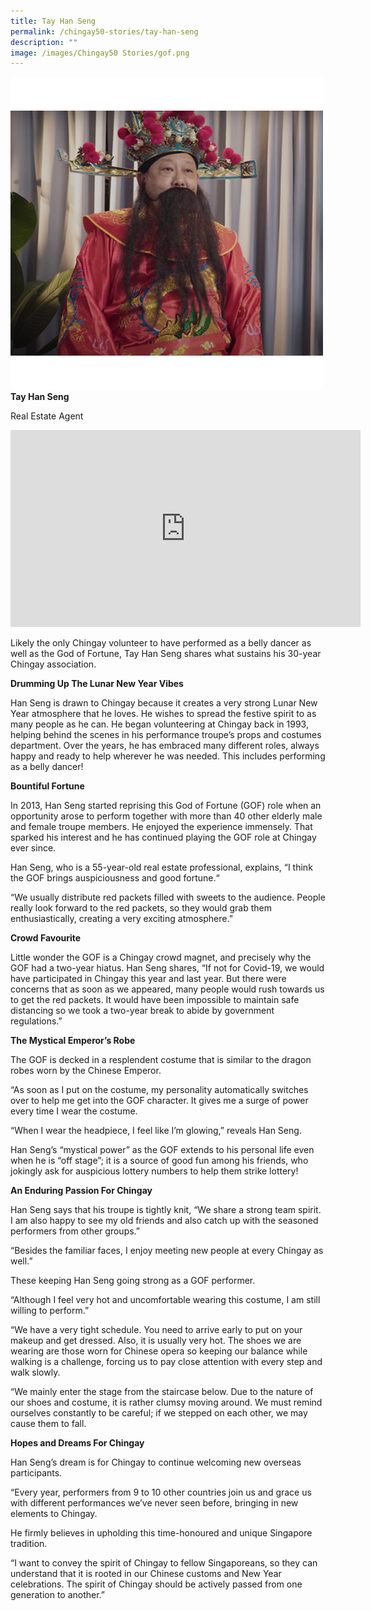 ```yaml
---
title: Tay Han Seng
permalink: /chingay50-stories/tay-han-seng
description: ""
image: /images/Chingay50 Stories/gof.png
---
```

![Tay Han Seng](/images/Chingay50%20Stories/gof.png)
**Tay Han Seng**

Real Estate Agent

<iframe width="560" height="315" src="https://www.youtube.com/embed/IrV7rvjKw3A" title="YouTube video player" frameborder="0" allow="accelerometer; autoplay; clipboard-write; encrypted-media; gyroscope; picture-in-picture" allowfullscreen></iframe>

Likely the only Chingay volunteer to have performed as a belly dancer as well as the God of Fortune, Tay Han Seng shares what sustains his 30-year Chingay association.


**Drumming Up The Lunar New Year Vibes**

Han Seng is drawn to Chingay because it creates a very strong Lunar New Year atmosphere that he loves. He wishes to spread the festive spirit to as many people as he can. He began volunteering at Chingay back in 1993, helping behind the scenes in his performance troupe’s props and costumes department. Over the years, he has embraced many different roles, always happy and ready to help wherever he was needed. This includes performing as a belly dancer!


**Bountiful Fortune**

In 2013, Han Seng started reprising this God of Fortune (GOF) role when an opportunity arose to perform together with more than 40 other elderly male and female troupe members. He enjoyed the experience immensely. That sparked his interest and he has continued playing the GOF role at Chingay ever since.

Han Seng, who is a 55-year-old real estate professional, explains, “I think the GOF brings auspiciousness and good fortune.“

“We usually distribute red packets filled with sweets to the audience. People really look forward to the red packets, so they would grab them enthusiastically, creating a very exciting atmosphere.”


**Crowd Favourite**

Little wonder the GOF is a Chingay crowd magnet, and precisely why the GOF had a two-year hiatus. Han Seng shares, “If not for Covid-19, we would have participated in Chingay this year and last year. But there were concerns that as soon as we appeared, many people would rush towards us to get the red packets. It would have been impossible to maintain safe distancing so we took a two-year break to abide by government regulations.”


**The Mystical Emperor’s Robe**

The GOF is decked in a resplendent costume that is similar to the dragon robes worn by the Chinese Emperor. 

“As soon as I put on the costume, my personality automatically switches over to help me get into the GOF character. It gives me a surge of power every time I wear the costume.

“When I wear the headpiece, I feel like I’m glowing,” reveals Han Seng.

Han Seng’s “mystical power” as the GOF extends to his personal life even when he is “off stage”; it is a source of good fun among his friends, who jokingly ask for auspicious lottery numbers to help them strike lottery!


**An Enduring Passion For Chingay**

Han Seng says that his troupe is tightly knit, “We share a strong team spirit. I am also happy to see my old friends and also catch up with the seasoned performers from other groups.”

“Besides the familiar faces, I enjoy meeting new people at every Chingay as well.”

These keeping Han Seng going strong as a GOF performer.

“Although I feel very hot and uncomfortable wearing this costume, I am still willing to perform.”

“We have a very tight schedule. You need to arrive early to put on your makeup and get dressed. Also, it is usually very hot. The shoes we are wearing are those worn for Chinese opera so keeping our balance while walking is a challenge, forcing us to pay close attention with every step and walk slowly.

“We mainly enter the stage from the staircase below. Due to the nature of our shoes and costume, it is rather clumsy moving around. We must remind ourselves constantly to be careful; if we stepped on each other, we may cause them to fall.


**Hopes and Dreams For Chingay**

Han Seng’s dream is for Chingay to continue welcoming new overseas participants.

“Every year, performers from 9 to 10 other countries join us and grace us with different performances we’ve never seen before, bringing in new elements to Chingay.

He firmly believes in upholding this time-honoured and unique Singapore tradition.

“I want to convey the spirit of Chingay to fellow Singaporeans, so they can understand that it is rooted in our Chinese customs and New Year celebrations. The spirit of Chingay should be actively passed from one generation to another.”